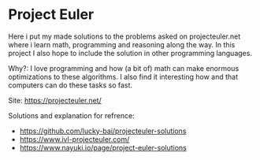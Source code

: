 # Project Euler

Here i put my made solutions to the problems asked on projecteuler.net where i learn math, programming and reasoning along the way.
In this project I also hope to include the solution in other programming languages.

Why?: I love programming and how (a bit of) math can make enormous optimizations to these algorithms. I also find it interesting how and that computers can do these tasks so fast.

Site: https://projecteuler.net/

Solutions and explanation for refrence:
- https://github.com/lucky-bai/projecteuler-solutions
- https://www.ivl-projecteuler.com/
- https://www.nayuki.io/page/project-euler-solutions
